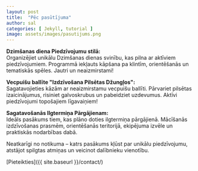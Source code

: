 ```yaml
---
layout: post
title:  "Pēc pasūtījuma"
author: sal
categories: [ Jekyll, tutorial ]
image: assets/images/pasutijums.png
---
```


**Dzimšanas diena Piedzīvojumu stilā:**     
Organizējiet unikālu Dzimšanas dienas svinību, kas pilna ar aktīviem piedzīvojumiem. Programmā iekļauts kāpšana pa klintīm, orientēšanās un tematiskās spēles. Jautri un neaizmirstami!

**Vecpuišu ballīte "Izdzīvošana Pilsētas Džungļos":**   
Sagatavojieties kāzām ar neaizmirstamu vecpuišu ballīti. Pārvariet pilsētas izaicinājumus, risiniet galvoskrubus un pabeidziet uzdevumus. Aktīvi piedzīvojumi topošajiem līgavaiņiem!

**Sagatavošanās Ilgtermiņa Pārgājienam:**   
Ideāls pasākums tiem, kas plāno doties ilgtermiņa pārgājienā. Mācīšanās izdzīvošanas prasmēm, orientēšanās teritorijā, ekipējuma izvēle un praktiskās nodarbības dabā.


Neatkarīgi no notikuma – katrs pasākums kļūst par unikālu piedzīvojumu, atstājot spilgtas atmiņas un veicinot dalībnieku vienotību.

[Pieteikties]({{ site.baseurl }}/contact/)
